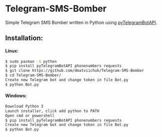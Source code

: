 # Telegram-SMS-Bomber
Simple Telegram SMS Bomber written in Python using [pyTelegramBotAPI](https://github.com/eternnoir/pyTelegramBotAPI).

## Installation:
#### Linux:
```bash
$ sudo pacman -S python
$ pip install pyTelegramBotAPI phonenumbers requests
$ git clone https://github.com/dmatviichuk/Telegram-SMS-Bomber
$ cd Telegram-SMS-Bomber/
Create new Telegram bot and change token in file Bot.py
$ python Bot.py
```
#### Windows:
```bash
Download Python 3
Launch installer, click add python to PATH
Open cmd or powershell
$ pip install pyTelegramBotAPI phonenumbers requests
Create new Telegram bot and change token in file Bot.py
$ python Bot.py
```